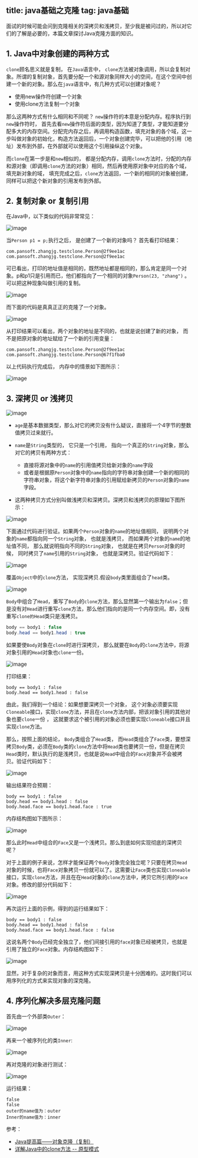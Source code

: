 title: java基础之克隆
tag: java基础
---

面试的时候可能会问到克隆相关的深拷贝和浅拷贝，至少我是被问过的，所以对它们的了解是必要的，本篇文章探讨Java克隆方面的知识。
<!-- more -->

## 1. Java中对象创建的两种方式


`clone`顾名思义就是复制， 在`Java`语言中， `clone`方法被对象调用，所以会复制对象。所谓的复制对象，首先要分配一个和源对象同样大小的空间，在这个空间中创建一个新的对象。那么在`java`语言中，有几种方式可以创建对象呢？

- 使用new操作符创建一个对象
- 使用clone方法复制一个对象

那么这两种方式有什么相同和不同呢？ `new`操作符的本意是分配内存。程序执行到`new`操作符时， 首先去看`new`操作符后面的类型，因为知道了类型，才能知道要分配多大的内存空间。分配完内存之后，再调用构造函数，填充对象的各个域，这一步叫做对象的初始化，构造方法返回后，一个对象创建完毕，可以把他的引用（地址）发布到外部，在外部就可以使用这个引用操纵这个对象。

而`clone`在第一步是和`new`相似的， 都是分配内存，调用`clone`方法时，分配的内存和源对象（即调用`clone`方法的对象）相同，然后再使用原对象中对应的各个域，填充新对象的域， 填充完成之后，`clone`方法返回，一个新的相同的对象被创建，同样可以把这个新对象的引用发布到外部。

## 2. 复制对象 or 复制引用

在Java中，以下类似的代码非常常见：

![image](http://bloghello.oursnail.cn/javabasic9-1.png)

当`Person p1 = p;`执行之后， 是创建了一个新的对象吗？ 首先看打印结果：

```
com.pansoft.zhangjg.testclone.Person@2f9ee1ac
com.pansoft.zhangjg.testclone.Person@2f9ee1ac
```


可已看出，打印的地址值是相同的，既然地址都是相同的，那么肯定是同一个对象。p和p1只是引用而已，他们都指向了一个相同的对象`Person(23, "zhang")` 。 可以把这种现象叫做引用的复制。

![image](http://xiaozhao.oursnail.cn/%E5%BC%95%E7%94%A8%E5%A4%8D%E5%88%B6.png)

而下面的代码是真真正正的克隆了一个对象。

![image](http://bloghello.oursnail.cn/javabasic9-2.png)

从打印结果可以看出，两个对象的地址是不同的，也就是说创建了新的对象， 而不是把原对象的地址赋给了一个新的引用变量：

```
com.pansoft.zhangjg.testclone.Person@2f9ee1ac
com.pansoft.zhangjg.testclone.Person@67f1fba0
```

以上代码执行完成后， 内存中的情景如下图所示：

![image](http://xiaozhao.oursnail.cn/%E5%85%8B%E9%9A%86%E5%AF%B9%E8%B1%A1.png)





## 3. 深拷贝 or 浅拷贝

![image](http://bloghello.oursnail.cn/javabasic9-3.png)

- `age`是基本数据类型，那么对它的拷贝没有什么疑议，直接将一个4字节的整数值拷贝过来就行。

- `name`是`String`类型的， 它只是一个引用， 指向一个真正的`String`对象，那么对它的拷贝有两种方式：  
    + 直接将源对象中的`name`的引用值拷贝给新对象的`name`字段
    + 或者是根据原`Person`对象中的`name`指向的字符串对象创建一个新的相同的字符串对象，将这个新字符串对象的引用赋给新拷贝的`Person`对象的`name`字段。
- 这两种拷贝方式分别叫做浅拷贝和深拷贝。深拷贝和浅拷贝的原理如下图所示：

![image](http://xiaozhao.oursnail.cn/%E6%B7%B1%E6%8B%B7%E8%B4%9D%E4%B8%8E%E6%B5%85%E6%8B%B7%E8%B4%9D.png)

下面通过代码进行验证。如果两个`Person`对象的`name`的地址值相同， 说明两个对象的`name`都指向同一个`String`对象， 也就是浅拷贝， 而如果两个对象的`name`的地址值不同， 那么就说明指向不同的`String`对象， 也就是在拷贝`Person`对象的时候， 同时拷贝了`name`引用的`String`对象， 也就是深拷贝。验证代码如下：

![image](http://bloghello.oursnail.cn/javabasic9-4.png)

覆盖`Object`中的`clone`方法， 实现深拷贝.假设`body`类里面组合了`head`类。

![image](http://bloghello.oursnail.cn/javabasic9-5.png)

`Body`中组合了`Head`，重写了`Body`的`clone`方法，那么显然第一个输出为`false`；但是没有对`Head`进行重写`clone`方法，那么他们指向的是同一个内存空间。即，没有重写`clone的Head`类只是浅拷贝。


```java
body == body1 : false
body.head == body1.head : true
```

如果要使`Body`对象在`clone`时进行深拷贝， 那么就要在`Body`的`clone`方法中，将源对象引用的`Head`对象也`clone`一份。

![image](http://bloghello.oursnail.cn/javabasic9-6.png)

打印结果：

```
body == body1 : false
body.head == body1.head : false
```

由此，我们得到一个结论：如果想要深拷贝一个对象， 这个对象必须要实现`Cloneable`接口，实现`clone`方法，并且在`clone`方法内部，把该对象引用的其他对象也要`clone`一份 ， 这就要求这个被引用的对象必须也要实现`Cloneable`接口并且实现`clone`方法。

那么，按照上面的结论， `Body`类组合了`Head`类， 而`Head`类组合了`Face`类，要想深拷贝`Body`类，必须在`Body`类的`clone`方法中将`Head`类也要拷贝一份，但是在拷贝`Head`类时，默认执行的是浅拷贝，也就是说`Head`中组合的`Face`对象并不会被拷贝。验证代码如下：

![image](http://bloghello.oursnail.cn/javabasic9-7.png)

输出结果符合预期：

```
body == body1 : false
body.head == body1.head : false
body.head.face == body1.head.face : true
```
内存结构图如下图所示：

![image](http://xiaozhao.oursnail.cn/%E5%85%8B%E9%9A%86%E5%AF%B9%E8%B1%A12.png)

那么此时`Head`中组合的`Face`又是一个浅拷贝。那么到底如何实现彻底的深拷贝呢？

对于上面的例子来说，怎样才能保证两个`Body`对象完全独立呢？只要在拷贝`Head`对象的时候，也将`Face`对象拷贝一份就可以了。这需要让`Face`类也实现`Cloneable`接口，实现`clone`方法，并且在在`Head`对象的`clone`方法中，拷贝它所引用的`Face`对象。修改的部分代码如下：


![image](http://bloghello.oursnail.cn/javabasic9-8.png)

再次运行上面的示例，得到的运行结果如下：

```
body == body1 : false
body.head == body1.head : false
body.head.face == body1.head.face : false
```

这说名两个`Body`已经完全独立了，他们间接引用的`face`对象已经被拷贝，也就是引用了独立的`Face`对象。内存结构图如下：

![image](http://xiaozhao.oursnail.cn/%E5%85%8B%E9%9A%86%E5%AF%B9%E8%B1%A13.png)


显然，对于复杂的对象而言，用这种方式实现深拷贝是十分困难的。这时我们可以用序列化的方式来实现对象的深克隆。

## 4. 序列化解决多层克隆问题

首先由一个外部类`Outer`：

![image](http://bloghello.oursnail.cn/javabasic9-9.png)

再来一个被序列化的类`Inner`:

![image](http://bloghello.oursnail.cn/javabasic9-10.png)

再对克隆的对象进行测试：

![image](http://bloghello.oursnail.cn/javabasic9-11.png)


运行结果：

```
false
false
outer的name值为：outer
Inner的name值为：inner
```




参考：
- [Java提高篇——对象克隆（复制）](https://www.cnblogs.com/Qian123/p/5710533.html)
- [详解Java中的clone方法 -- 原型模式](https://blog.csdn.net/zhangjg_blog/article/details/18369201)